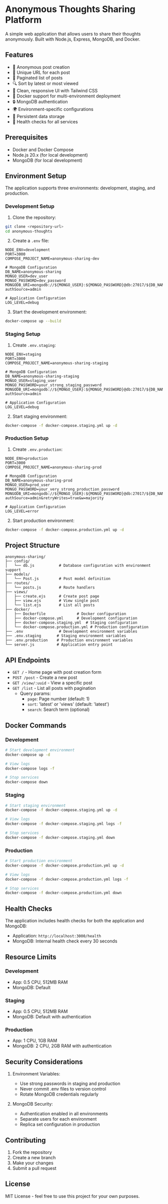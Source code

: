 # Anonymous Thoughts Sharing Platform

A simple web application that allows users to share their thoughts anonymously. Built with Node.js, Express, MongoDB, and Docker.

## Features

- 📝 Anonymous post creation
- 🔗 Unique URL for each post
- 📖 Paginated list of posts
- 🔍 Sort by latest or most viewed
- 🎨 Clean, responsive UI with Tailwind CSS
- 🐳 Docker support for multi-environment deployment
- 🔒 MongoDB authentication
- 🌍 Environment-specific configurations
- 💾 Persistent data storage
- 🏥 Health checks for all services

## Prerequisites

- Docker and Docker Compose
- Node.js 20.x (for local development)
- MongoDB (for local development)

## Environment Setup

The application supports three environments: development, staging, and production.

### Development Setup

1. Clone the repository:

```bash
git clone <repository-url>
cd anonymous-thoughts
```

2. Create a `.env` file:

```env
NODE_ENV=development
PORT=3000
COMPOSE_PROJECT_NAME=anonymous-sharing-dev

# MongoDB Configuration
DB_NAME=anonymous-sharing
MONGO_USER=dev_user
MONGO_PASSWORD=dev_password
MONGODB_URI=mongodb://${MONGO_USER}:${MONGO_PASSWORD}@db:27017/${DB_NAME}?authSource=admin

# Application Configuration
LOG_LEVEL=debug
```

3. Start the development environment:

```bash
docker-compose up --build
```

### Staging Setup

1. Create `.env.staging`:

```env
NODE_ENV=staging
PORT=3000
COMPOSE_PROJECT_NAME=anonymous-sharing-staging

# MongoDB Configuration
DB_NAME=anonymous-sharing-staging
MONGO_USER=staging_user
MONGO_PASSWORD=your_strong_staging_password
MONGODB_URI=mongodb://${MONGO_USER}:${MONGO_PASSWORD}@db:27017/${DB_NAME}?authSource=admin

# Application Configuration
LOG_LEVEL=debug
```

2. Start staging environment:

```bash
docker-compose -f docker-compose.staging.yml up -d
```

### Production Setup

1. Create `.env.production`:

```env
NODE_ENV=production
PORT=3000
COMPOSE_PROJECT_NAME=anonymous-sharing-prod

# MongoDB Configuration
DB_NAME=anonymous-sharing-prod
MONGO_USER=prod_user
MONGO_PASSWORD=your_very_strong_production_password
MONGODB_URI=mongodb://${MONGO_USER}:${MONGO_PASSWORD}@db:27017/${DB_NAME}?authSource=admin&retryWrites=true&w=majority

# Application Configuration
LOG_LEVEL=error
```

2. Start production environment:

```bash
docker-compose -f docker-compose.production.yml up -d
```

## Project Structure

```
anonymous-sharing/
├── config/
│   └── db.js           # Database configuration with environment support
├── models/
│   └── Post.js         # Post model definition
├── routes/
│   └── posts.js        # Route handlers
├── views/
│   ├── create.ejs      # Create post page
│   ├── view.ejs        # View single post
│   └── list.ejs        # List all posts
├── docker/
│   ├── Dockerfile              # Docker configuration
│   ├── docker-compose.yml      # Development configuration
│   ├── docker-compose.staging.yml  # Staging configuration
│   └── docker-compose.production.yml # Production configuration
├── .env                # Development environment variables
├── .env.staging       # Staging environment variables
├── .env.production    # Production environment variables
└── server.js          # Application entry point
```

## API Endpoints

- `GET /` - Home page with post creation form
- `POST /post` - Create a new post
- `GET /view/:uuid` - View a specific post
- `GET /list` - List all posts with pagination
  - Query params:
    - `page`: Page number (default: 1)
    - `sort`: 'latest' or 'views' (default: 'latest')
    - `search`: Search term (optional)

## Docker Commands

### Development

```bash
# Start development environment
docker-compose up -d

# View logs
docker-compose logs -f

# Stop services
docker-compose down
```

### Staging

```bash
# Start staging environment
docker-compose -f docker-compose.staging.yml up -d

# View logs
docker-compose -f docker-compose.staging.yml logs -f

# Stop services
docker-compose -f docker-compose.staging.yml down
```

### Production

```bash
# Start production environment
docker-compose -f docker-compose.production.yml up -d

# View logs
docker-compose -f docker-compose.production.yml logs -f

# Stop services
docker-compose -f docker-compose.production.yml down
```

## Health Checks

The application includes health checks for both the application and MongoDB:

- Application: `http://localhost:3000/health`
- MongoDB: Internal health check every 30 seconds

## Resource Limits

### Development

- App: 0.5 CPU, 512MB RAM
- MongoDB: Default

### Staging

- App: 0.5 CPU, 512MB RAM
- MongoDB: Default with authentication

### Production

- App: 1 CPU, 1GB RAM
- MongoDB: 2 CPU, 2GB RAM with authentication

## Security Considerations

1. Environment Variables:

   - Use strong passwords in staging and production
   - Never commit .env files to version control
   - Rotate MongoDB credentials regularly

2. MongoDB Security:
   - Authentication enabled in all environments
   - Separate users for each environment
   - Replica set configuration in production

## Contributing

1. Fork the repository
2. Create a new branch
3. Make your changes
4. Submit a pull request

## License

MIT License - feel free to use this project for your own purposes.
